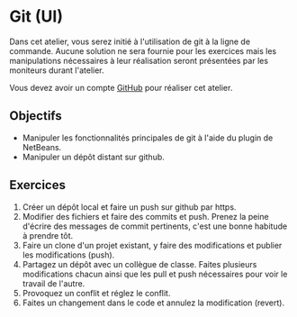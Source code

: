 Git (UI)
========

Dans cet atelier, vous serez initié à l'utilisation de git à la ligne de
commande. Aucune solution ne sera fournie pour les exercices mais les
manipulations nécessaires à leur réalisation seront présentées par les moniteurs
durant l'atelier.

Vous devez avoir un compte [GitHub](https://github.com/) pour réaliser cet
atelier.

Objectifs
---------

* Manipuler les fonctionnalités principales de git à l'aide du plugin de
  NetBeans.
* Manipuler un dépôt distant sur github.

Exercices
---------

1. Créer un dépôt local et faire un push sur github par https.
2. Modifier des fichiers et faire des commits et push. Prenez la peine d'écrire
   des messages de commit pertinents, c'est une bonne habitude à prendre tôt.
3. Faire un clone d'un projet existant, y faire des modifications et publier les
   modifications (push).
4. Partagez un dépôt avec un collègue de classe. Faites plusieurs modifications
   chacun ainsi que les pull et push nécessaires pour voir le travail de
   l'autre.
5. Provoquez un conflit et réglez le conflit.
6. Faites un changement dans le code et annulez la modification (revert).
